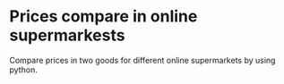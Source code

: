 # Prices compare in online supermarkests

Compare prices in two  goods for different online supermarkets by using python.
